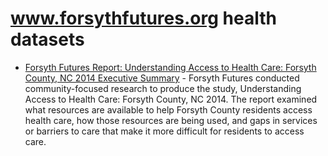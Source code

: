 # www.forsythfutures.org health datasets
* [Forsyth Futures Report: Understanding Access to Health Care: Forsyth County, NC 2014 Executive Summary](https://www.forsythfutures.org/d/t2w3-ps38) - Forsyth Futures conducted community-focused research to produce the study, Understanding Access to Health Care: Forsyth County, NC 2014. The report examined what resources are available to help Forsyth County residents access health care, how those resources are being used, and gaps in services or barriers to care that make it more difficult for residents to access care.
